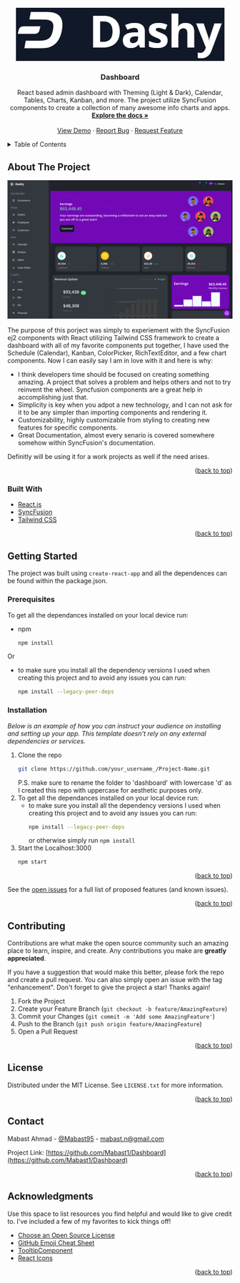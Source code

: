 <div id="top"></div>
<!--
*** Thanks for checking out the Best-README-Template. If you have a suggestion
*** that would make this better, please fork the repo and create a pull request
*** or simply open an issue with the tag "enhancement".
*** Don't forget to give the project a star!
*** Thanks again! Now go create something AMAZING! :D
-->

<!-- PROJECT SHIELDS -->
<!--
*** I'm using markdown "reference style" links for readability.
*** Reference links are enclosed in brackets [ ] instead of parentheses ( ).
*** See the bottom of this document for the declaration of the reference variables
*** for contributors-url, forks-url, etc. This is an optional, concise syntax you may use.
*** https://www.markdownguide.org/basic-syntax/#reference-style-links
-->

<!-- [![Contributors][contributors-shield]][contributors-url]
[![Forks][forks-shield]][forks-url]
[![Stargazers][stars-shield]][stars-url]
[![Issues][issues-shield]][issues-url]
[![MIT License][license-shield]][license-url]
[![LinkedIn][linkedin-shield]][linkedin-url]
 -->
 
<!-- PROJECT LOGO -->
<br />
<div align="center">
  <a href="https://github.com/Mabast1/Dashboard">
    <img src="images/logo.png" alt="Logo" width="467" height="119">
  </a>

  <h3 align="center">Dashboard</h3>

  <p align="center">
    React based admin dashboard with Theming (Light & Dark), Calendar, Tables, Charts, Kanban, and more. The project utilize SyncFusion components to create a collection of many awesome info charts and apps.
    <br />
    <a href="https://github.com/Mabast1/Dashboard"><strong>Explore the docs »</strong></a>
    <br />
    <br />
    <a href="https://dashboard-ten-woad.vercel.app/">View Demo</a>
    ·
    <a href="https://github.com/Mabast1/Dashboard/issues">Report Bug</a>
    ·
    <a href="https://github.com/Mabast1/Dashboard/issues">Request Feature</a>
  </p>
</div>

<!-- TABLE OF CONTENTS -->
<details>
  <summary>Table of Contents</summary>
  <ol>
    <li>
      <a href="#about-the-project">About The Project</a>
      <ul>
        <li><a href="#built-with">Built With</a></li>
      </ul>
    </li>
    <li>
      <a href="#getting-started">Getting Started</a>
      <ul>
        <li><a href="#prerequisites">Prerequisites</a></li>
        <li><a href="#installation">Installation</a></li>
      </ul>
    </li>
    <li><a href="#usage">Usage</a></li>
    <li><a href="#roadmap">Roadmap</a></li>
    <li><a href="#contributing">Contributing</a></li>
    <li><a href="#license">License</a></li>
    <li><a href="#contact">Contact</a></li>
    <li><a href="#acknowledgments">Acknowledgments</a></li>
  </ol>
</details>

<!-- ABOUT THE PROJECT -->

## About The Project

[![Product Name Screen Shot][product-screenshot]](https://github.com/Mabast1/Dashboard/blob/master/images/screenshot.png)

The purpose of this porject was simply to experiement with the SyncFusion ej2 components with React utilizing Tailwind CSS framework to create a dashboard with all of my favorite components put together, I have used the Schedule (Calendar), Kanban, ColorPicker, RichTextEditor, and a few chart components. Now I can easily say I am in love with it and here is why: 

- I think developers time should be focused on creating something amazing. A project that solves a problem and helps others and not to try reinvent the wheel. Syncfusion components are a great help in accomplishing just that. 
- Simplicity is key when you adpot a new technology, and I can not ask for it to be any simpler than importing components and rendering it. 
- Customizability, highly customizable from styling to creating new features for specific components. 
- Great Documentation, almost every senario is covered somewhere somehow within SyncFusion's documentation.  

Definitly will be using it for a work projects as well if the need arises. 

<p align="right">(<a href="#top">back to top</a>)</p>

### Built With

- [React.js](https://reactjs.org/)
- [SyncFusion](https://ej2.syncfusion.com/home/react.html#platform)
- [Tailwind CSS](https://tailwindcss.com/)

<p align="right">(<a href="#top">back to top</a>)</p>

<!-- GETTING STARTED -->

## Getting Started

The project was built using `create-react-app` and all the dependences can be found within the package.json.

### Prerequisites

To get all the dependances installed on your local device run: 

- npm
  ```sh
  npm install
  ```
Or 

- to make sure you install all the dependency versions I used when creating this project and to avoid any issues you can run:
  ```sh 
  npm install --legacy-peer-deps
  ```

### Installation

_Below is an example of how you can instruct your audience on installing and setting up your app. This template doesn't rely on any external dependencies or services._

1. Clone the repo
   ```sh
   git clone https://github.com/your_username_/Project-Name.git
   ```
   P.S. make sure to rename the folder to 'dashboard' with lowercase 'd' as I created this repo with uppercase for aesthetic purposes only. 
2. To get all the dependances installed on your local device run: 
    - to make sure you install all the dependency versions I used when creating this project and to avoid any issues you can run:
      ```sh 
      npm install --legacy-peer-deps
      ``` 
      or otherwise simply run `npm install`
3. Start the Localhost:3000
   ```js
   npm start
   ```

<p align="right">(<a href="#top">back to top</a>)</p>

<!-- USAGE EXAMPLES -->

<!-- ## Usage

Use this space to show useful examples of how a project can be used. Additional screenshots, code examples and demos work well in this space. You may also link to more resources.

_For more examples, please refer to the [Documentation](https://example.com)_

<p align="right">(<a href="#top">back to top</a>)</p> -->

<!-- ROADMAP -->

<!-- ## Roadmap

- [x] Add Changelog
- [x] Add back to top links
- [ ] Add Additional Templates w/ Examples
- [ ] Add "components" document to easily copy & paste sections of the readme
- [ ] Multi-language Support
  - [ ] Chinese
  - [ ] Spanish -->

See the [open issues](https://github.com/othneildrew/Best-README-Template/issues) for a full list of proposed features (and known issues).

<p align="right">(<a href="#top">back to top</a>)</p>

<!-- CONTRIBUTING -->

## Contributing

Contributions are what make the open source community such an amazing place to learn, inspire, and create. Any contributions you make are **greatly appreciated**.

If you have a suggestion that would make this better, please fork the repo and create a pull request. You can also simply open an issue with the tag "enhancement".
Don't forget to give the project a star! Thanks again!

1. Fork the Project
2. Create your Feature Branch (`git checkout -b feature/AmazingFeature`)
3. Commit your Changes (`git commit -m 'Add some AmazingFeature'`)
4. Push to the Branch (`git push origin feature/AmazingFeature`)
5. Open a Pull Request

<p align="right">(<a href="#top">back to top</a>)</p>

<!-- LICENSE -->

## License

Distributed under the MIT License. See `LICENSE.txt` for more information.

<p align="right">(<a href="#top">back to top</a>)</p>

<!-- CONTACT -->

## Contact

Mabast Ahmad - [@Mabast95](https://twitter.com/Mabast95) - mabast.n@gmail.com

Project Link: [https://github.com/Mabast1/Dashboard](https://github.com/Mabast1/Dashboard)

<p align="right">(<a href="#top">back to top</a>)</p>

<!-- ACKNOWLEDGMENTS -->

## Acknowledgments

Use this space to list resources you find helpful and would like to give credit to. I've included a few of my favorites to kick things off!

- [Choose an Open Source License](https://choosealicense.com)
- [GitHub Emoji Cheat Sheet](https://www.webpagefx.com/tools/emoji-cheat-sheet)
- [TooltipComponent](https://ej2.syncfusion.com/react/documentation/tooltip/getting-started/)
- [React Icons](https://react-icons.github.io/react-icons/search)

<p align="right">(<a href="#top">back to top</a>)</p>

<!-- MARKDOWN LINKS & IMAGES -->
<!-- https://www.markdownguide.org/basic-syntax/#reference-style-links -->

[contributors-shield]: https://img.shields.io/github/contributors/othneildrew/Best-README-Template.svg?style=for-the-badge
[contributors-url]: https://github.com/othneildrew/Best-README-Template/graphs/contributors
[forks-shield]: https://img.shields.io/github/forks/othneildrew/Best-README-Template.svg?style=for-the-badge
[forks-url]: https://github.com/othneildrew/Best-README-Template/network/members
[stars-shield]: https://img.shields.io/github/stars/othneildrew/Best-README-Template.svg?style=for-the-badge
[stars-url]: https://github.com/othneildrew/Best-README-Template/stargazers
[issues-shield]: https://img.shields.io/github/issues/othneildrew/Best-README-Template.svg?style=for-the-badge
[issues-url]: https://github.com/othneildrew/Best-README-Template/issues
[license-shield]: https://img.shields.io/github/license/othneildrew/Best-README-Template.svg?style=for-the-badge
[license-url]: https://github.com/othneildrew/Best-README-Template/blob/master/LICENSE.txt
[linkedin-shield]: https://img.shields.io/badge/-LinkedIn-black.svg?style=for-the-badge&logo=linkedin&colorB=555
[linkedin-url]: https://linkedin.com/in/othneildrew
[product-screenshot]: images/screenshot.png
